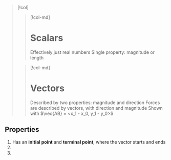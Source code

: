 >[!col]
>> [!col-md]
>> # Scalars
>> Effectively just real numbers
>> Single property: magnitude or length
>
>> [!col-md]
>> # Vectors
>> Described by two properties: magnitude and direction
>> Forces are described by vectors, with direction and magnitude
>> Shown with $\vec{AB} = <x_1 - x_0, y_1 - y_0>$

## Properties
1. Has an **initial point** and **terminal point**, where the vector starts and ends
2. 
3. 